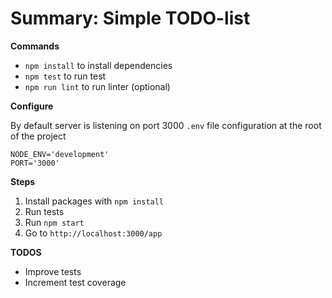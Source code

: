 # Summary: Simple TODO-list


**Commands**

- `npm install` to install dependencies
- `npm test` to run test
- `npm run lint` to run linter (optional)

**Configure**

By default server is listening on port 3000
`.env` file configuration at the root of the project

```
NODE_ENV='development'
PORT='3000'
```

**Steps**

1.  Install packages with `npm install`
2.  Run tests
3.  Run  `npm start`
4.  Go to `http://localhost:3000/app`

**TODOS**
- Improve tests
- Increment test coverage
